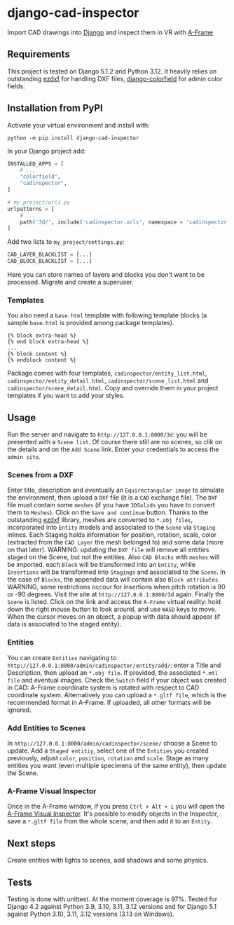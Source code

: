 # django-cad-inspector
Import CAD drawings into [Django](https://djangoproject.com) and inspect them in VR with [A-Frame](https://aframe.io/docs/1.6.0/introduction/)
## Requirements
This project is tested on Django 5.1.2 and Python 3.12. It heavily relies on outstanding [ezdxf](https://ezdxf.mozman.at/) for handling DXF files, [django-colorfield](https://github.com/fabiocaccamo/django-colorfield) for admin color fields.
## Installation from PyPI
Activate your virtual environment and install with:
```
python -m pip install django-cad-inspector
```
In your Django project add:
```python
INSTALLED_APPS = [
    # ...
    "colorfield",
    "cadinspector",
]
```
```python
# my_project/urls.py
urlpatterns = [
    # ...
    path('3d/', include('cadinspector.urls', namespace = 'cadinspector')),
]
```
Add two lists to `my_project/settings.py`:
```python
CAD_LAYER_BLACKLIST = [...]
CAD_BLOCK_BLACKLIST = [...]
```
Here you can store names of layers and blocks you don't want to be processed.
Migrate and create a superuser.
### Templates
You also need a `base.html` template with following template blocks (a sample `base.html` is provided among package templates).
```
{% block extra-head %}
{% end block extra-head %}
...
{% block content %}
{% endblock content %}
```
Package comes with four templates, `cadinspector/entity_list.html`, `cadinspector/entity_detail.html`, `cadinspector/scene_list.html` and `cadinspector/scene_detail.html`. Copy and override them in your project templates if you want to add your styles.
## Usage
Run the server and navigate to `http://127.0.0.1:8000/3d`: you will be presented with a `Scene list`. Of course there still are no scenes, so clik on the details and on the `Add Scene` link. Enter your credentials to access the `admin site`.
### Scenes from a DXF
Enter title, description and eventually an `Equirectangular image` to simulate the environment, then upload a `DXF` file (it is a `CAD` exchange file). The `DXF` file must contain some `meshes` (if you have `3DSolids` you have to convert them to `Meshes`). Click on the `Save and continue` button.  Thanks to the outstanding [ezdxf](https://ezdxf.mozman.at/) library, meshes are converted to `*.obj files`, incorporated into `Entity` models and associated to the `Scene` via `Staging` inlines. Each Staging holds information for position, rotation, scale, color (extracted from the `CAD Layer` the mesh belonged to) and some data (more on that later). WARNING: updating the `DXF file` will remove all entities staged on the Scene, but not the entities.
Also `CAD Blocks` with `meshes` will be imported, each `Block` will be transformed into an `Entity`, while `Insertions` will be transformed into `Stagings` and associated to the `Scene`. In the case of `Blocks`, the appended data will contain also `Block attributes`. WARNING, some restrictions occour for insertions when pitch rotation is 90 or -90 degrees.
Visit the site at `http://127.0.0.1:8000/3d` again. Finally the `Scene` is listed. Click on the link and access the `A-Frame` virtual reality: hold down the right mouse button to look around, and use `WASD` keys to move. When the cursor moves on an object, a popup with data should appear (if data is associated to the staged entity).
### Entities
You can create `Entities` navigating to `http://127.0.0.1:8000/admin/cadinspector/entity/add/`: enter a Title and Description, then upload an `*.obj file`. If provided, the associated `*.mtl file` and eventual images. Check the `Switch` field if your object was created in CAD: A-Frame coordinate system is rotated with respect to CAD coordinate system.
Alternatively you can upload a `*.gltf file`, which is the recommended format in A-Frame. If uploaded, all other formats will be ignored.
### Add Entities to Scenes
In `http://127.0.0.1:8000/admin/cadinspector/scene/` choose a Scene to update. Add a `Staged entitiy`, select one of the `Entities` you created previously, adjust `color`, `position`, `rotation` and `scale`. Stage as many entities you want (even multiple specimens of the same entity), then update the Scene.
### A-Frame Visual Inspector
Once in the A-Frame window, if you press `Ctrl + Alt + i` you will open the [A-Frame Visual Inspector](https://aframe.io/docs/1.6.0/introduction/visual-inspector-and-dev-tools.html). It's possible to modify objects in the Inspector, save a `*.gltf file` from the whole scene, and then add it to an `Entity`.
## Next steps
Create entities with lights to scenes, add shadows and some physics.
## Tests
Testing is done with unittest. At the moment coverage is 97%. Tested for Django 4.2 against Python 3.9, 3.10, 3.11, 3.12 versions and for Django 5.1 against Python 3.10, 3.11, 3.12 versions (3.13 on Windows).
